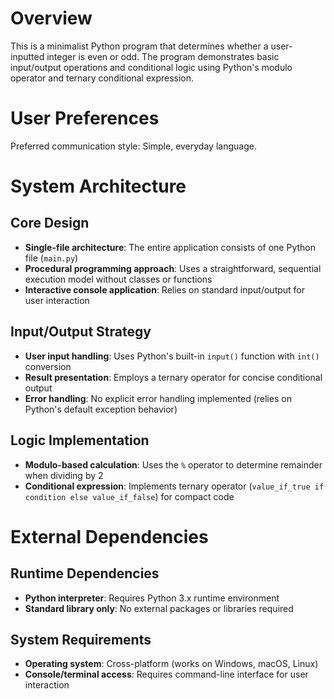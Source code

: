 # Overview

This is a minimalist Python program that determines whether a user-inputted integer is even or odd. The program demonstrates basic input/output operations and conditional logic using Python's modulo operator and ternary conditional expression.

# User Preferences

Preferred communication style: Simple, everyday language.

# System Architecture

## Core Design
- **Single-file architecture**: The entire application consists of one Python file (`main.py`)
- **Procedural programming approach**: Uses a straightforward, sequential execution model without classes or functions
- **Interactive console application**: Relies on standard input/output for user interaction

## Input/Output Strategy
- **User input handling**: Uses Python's built-in `input()` function with `int()` conversion
- **Result presentation**: Employs a ternary operator for concise conditional output
- **Error handling**: No explicit error handling implemented (relies on Python's default exception behavior)

## Logic Implementation
- **Modulo-based calculation**: Uses the `%` operator to determine remainder when dividing by 2
- **Conditional expression**: Implements ternary operator (`value_if_true if condition else value_if_false`) for compact code

# External Dependencies

## Runtime Dependencies
- **Python interpreter**: Requires Python 3.x runtime environment
- **Standard library only**: No external packages or libraries required

## System Requirements
- **Operating system**: Cross-platform (works on Windows, macOS, Linux)
- **Console/terminal access**: Requires command-line interface for user interaction